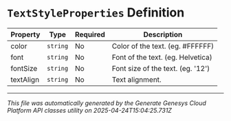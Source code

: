 # `TextStyleProperties` Definition

| Property | Type | Required | Description |
|----------|------|----------|-------------|
| color | `string` | No | Color of the text. (eg. #FFFFFF) |
| font | `string` | No | Font of the text. (eg. Helvetica) |
| fontSize | `string` | No | Font size of the text. (eg. '12') |
| textAlign | `string` | No | Text alignment. |

---

*This file was automatically generated by the Generate Genesys Cloud Platform API classes utility on 2025-04-24T15:04:25.731Z*